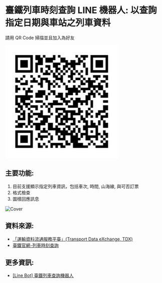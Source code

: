 臺鐵列車時刻查詢 LINE 機器人: 以查詢指定日期與車站之列車資料
===

請用 QR Code 掃描並且加入為好友

![](images/QR.png)

主要功能:
---

1. 目前支援顯示指定列車資訊，包括車次, 時間, 山海線, 與可否訂票
2. 格式檢查
3. 圖樣回應訊息

<img src="images/trainbot.gif" alt="Cover" width="30%"/>

資料來源:
---

- [「運輸資料流通服務平臺」(Transport Data eXchange, TDX)](https://tdx.transportdata.tw/)  
- [臺鐵官網-列車時刻查詢](https://tip.railway.gov.tw/tra-tip-web/tip/tip001/tip112/gobytime)

更多資訊:
---

- [[Line Bot] 臺鐵列車查詢機器人](https://medium.com/@ycpin/line-bot-%E5%80%8B%E4%BA%BA%E5%B0%88%E9%A1%8C-%E8%87%BA%E9%90%B5%E5%88%97%E8%BB%8A%E6%9F%A5%E8%A9%A2%E6%A9%9F%E5%99%A8%E4%BA%BA-4d5aafb9f732)

